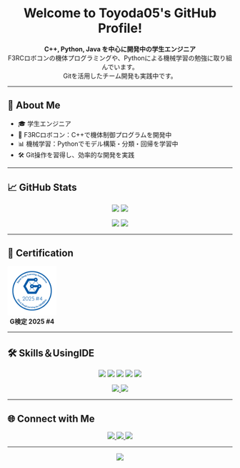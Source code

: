<!-- プロフィール用 README.md -->

<h1 align="center">Welcome to Toyoda05's GitHub Profile! </h1>

<p align="center">
  <strong>C++, Python, Java を中心に開発中の学生エンジニア</strong><br>
  F3RCロボコンの機体プログラミングや、Pythonによる機械学習の勉強に取り組んでいます。<br>
  Gitを活用したチーム開発も実践中です。
</p>

---

## 🚀 About Me

- 🎓 学生エンジニア
- 🤖 F3RCロボコン：C++で機体制御プログラムを開発中
- 📊 機械学習：Pythonでモデル構築・分類・回帰を学習中
- 🛠️ Git操作を習得し、効率的な開発を実践

---

## 📈 GitHub Stats


<p align="center">
  <img src="https://github-readme-stats.vercel.app/api?username=Toyoda05&show_icons=true&theme=tokyonight&hide_title=true&hide_rank=false&hide_border=true" height="170" />
  <img src="https://github-readme-stats.vercel.app/api/top-langs/?username=Toyoda05&layout=compact&theme=tokyonight&hide_border=true" height="170" />
</p>

<p align="center">
  <img src="https://github-readme-streak-stats.herokuapp.com/?user=Toyoda05&theme=tokyonight&hide_border=true" height="170" />
  <img src="https://github-profile-summary-cards.vercel.app/api/cards/productive-time?username=Toyoda05&theme=tokyonight&utcOffset=9" height="170" />
</p>

---

## 🏅 Certification
 
<div style="display:flex; gap:16px; align-items:flex-start; justify-content:flex-start; flex-wrap:wrap; text-align:center;">
  <div>
    <a href="https://www.openbadge-global.com/api/v1.0/openBadge/v2/Wallet/Public/GetAssertionShare/cmpweGtlYVpwNjhhTjBBUThKTm00Zz09">
      <img src="https://github.com/Toyoda05/Toyoda05/blob/main/img/JDLA%20Deep%20Learning%20for%20GENERAL%202025%20%234_image.png?raw=true" alt="G検定2025#4" width="110">
    </a>
    <br>
    <strong>G検定 2025 #4</strong>
  </div>
<!--   <div>
    <a href="https://www.openbadge-global.com/api/v1.0/openBadge/v2/Wallet/Public/GetAssertionShare/cmpweGtlYVpwNjhhTjBBUThKTm00Zz09">
      <img src="https://github.com/Toyoda05/Toyoda05/blob/main/img/JDLA%20Deep%20Learning%20for%20GENERAL%202025%20%234_image.png?raw=true" alt="G検定2025#4" width="110">
    </a>
    <br>
    <strong>G検定 2025 #4</strong>
  </div>  -->
</div>

---

## 🛠️ Skills＆UsingIDE

<p align="center">
  <img src="https://img.shields.io/badge/C++-00599C?style=for-the-badge&logo=c%2B%2B&logoColor=white" />
  <img src="https://img.shields.io/badge/C%23-000000?style=for-the-badge&logo=dotnet&logoColor=white" />
  <img src="https://img.shields.io/badge/Python-3776AB?style=for-the-badge&logo=python&logoColor=white" />
  <img src="https://img.shields.io/badge/Java-ED8B00?style=for-the-badge&logo=openjdk&logoColor=white" />
  <img src="https://img.shields.io/badge/Git-F05032?style=for-the-badge&logo=git&logoColor=white" />
  
  
</p>
<p align="center">
  <a href="https://github.com/Toyoda05">
    <img src="https://img.shields.io/badge/AndroidStudio-A4CA39?style=for-the-badge&logo=AndroidStudio&logoColor=white" />
  </a>
  <a href="https://github.com/Toyoda05">
    <img src="https://img.shields.io/badge/Visual%20Studio%20Code-007ACC?style=for-the-badge&logo=visualstudiocode&logoColor=white" />
  </a>
</p>


---

## 🌐 Connect with Me

<p align="center">
  <a href="https://github.com/Toyoda05">
    <img src="https://img.shields.io/badge/GitHub-181717?style=for-the-badge&logo=github&logoColor=white" />
  </a>
  <a href="https://qiita.com/Toyoda05">
    <img src="https://img.shields.io/badge/Qiita-55C500?style=for-the-badge&logo=qiita&logoColor=white" />
  </a>
  <a href="https://atcoder.jp/users/ToyoPon">
  <img src="https://img.shields.io/badge/AtCoder-2D88C8?style=for-the-badge&logo=atcoder&logoColor=white" />
  </a>
<!--   <a href="https://www.instagram.com/YOUR_INSTAGRAM_ID">
    <img src="https://img.shields.io/badge/Instagram-E4405F?style=for-the-badge&logo=instagram&logoColor=white" />
  </a> -->
<!--   <a href="https://twitter.com/YOUR_TWITTER_ID">
    <img src="https://img.shields.io/badge/Twitter-1DA1F2?style=for-the-badge&logo=twitter&logoColor=white" />
  </a>
  <a href="https://discord.com/users/YOUR_DISCORD_ID">
    <img src="https://img.shields.io/badge/Discord-5865F2?style=for-the-badge&logo=discord&logoColor=white" />
  </a> -->
</p>

---

<p align="center">
  <img src="https://komarev.com/ghpvc/?username=Toyoda05&color=blue&style=flat-square" />
</p>
